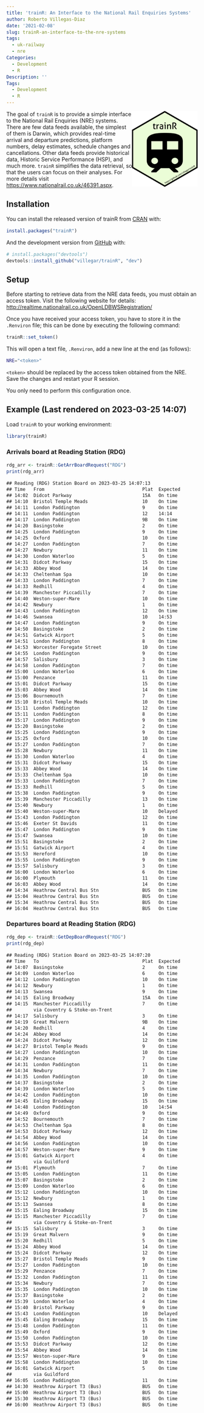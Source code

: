 ```yaml
---
title: 'trainR: An Interface to the National Rail Enquiries Systems'
author: Roberto Villegas-Diaz
date: '2021-02-08'
slug: trainR-an-interface-to-the-nre-systems
tags:
  - uk-railway
  - nre
Categories:
  - Development
  - R
Description: ''
Tags:
  - Development
  - R
---
```


<img src="https://raw.githubusercontent.com/villegar/trainR/main/inst/images/logo.png" alt="logo" align="right" height=200px/>

The goal of `trainR` is to provide a simple interface to the 
National Rail Enquiries (NRE) systems. There are few data feeds 
available, the simplest of them is Darwin, which provides real-time 
arrival and departure predictions, platform numbers, delay estimates, 
schedule changes and cancellations. Other data feeds provide historical 
data, Historic Service Performance (HSP), and much more. `trainR` 
simplifies the data retrieval, so that the users can focus on their 
analyses. For more details visit 
https://www.nationalrail.co.uk/46391.aspx.

## Installation

You can install the released version of trainR from [CRAN](https://CRAN.R-project.org) with:

``` r
install.packages("trainR")
```

And the development version from [GitHub](https://github.com/) with:

``` r
# install.packages("devtools")
devtools::install_github("villegar/trainR", "dev")
```

## Setup
Before starting to retrieve data from the NRE data feeds, you must obtain an access token. 
Visit the following website for details: http://realtime.nationalrail.co.uk/OpenLDBWSRegistration/

Once you have received your access token, you have to store it in the `.Renviron` file; this can be 
done by executing the following command:


```r
trainR::set_token()
```

This will open a text file, `.Renviron`, add a new line at the end (as follows):

```bash
NRE="<token>"
```

`<token>` should be replaced by the access token obtained from the NRE. Save the changes and restart 
your R session.

You only need to perform this configuration once.

## Example (Last rendered on 2023-03-25 14:07)

Load `trainR` to your working environment:

```r
library(trainR)
```

### Arrivals board at Reading Station (RDG)


```r
rdg_arr <- trainR::GetArrBoardRequest("RDG")
print(rdg_arr)
```

```
## Reading (RDG) Station Board on 2023-03-25 14:07:13
## Time   From                                    Plat  Expected
## 14:02  Didcot Parkway                          15A   On time
## 14:10  Bristol Temple Meads                    10    On time
## 14:11  London Paddington                       9     On time
## 14:11  London Paddington                       12    14:14
## 14:17  London Paddington                       9B    On time
## 14:20  Basingstoke                             2     On time
## 14:25  London Paddington                       9     On time
## 14:25  Oxford                                  10    On time
## 14:27  London Paddington                       7     On time
## 14:27  Newbury                                 11    On time
## 14:30  London Waterloo                         5     On time
## 14:31  Didcot Parkway                          15    On time
## 14:33  Abbey Wood                              14    On time
## 14:33  Cheltenham Spa                          10    On time
## 14:33  London Paddington                       7     On time
## 14:33  Redhill                                 4     On time
## 14:39  Manchester Piccadilly                   7     On time
## 14:40  Weston-super-Mare                       10    On time
## 14:42  Newbury                                 1     On time
## 14:43  London Paddington                       12    On time
## 14:46  Swansea                                 10    14:53
## 14:47  London Paddington                       9     On time
## 14:50  Basingstoke                             2     On time
## 14:51  Gatwick Airport                         5     On time
## 14:51  London Paddington                       8     On time
## 14:53  Worcester Foregate Street               10    On time
## 14:55  London Paddington                       9     On time
## 14:57  Salisbury                               3     On time
## 14:58  London Paddington                       7     On time
## 15:00  London Waterloo                         6     On time
## 15:00  Penzance                                11    On time
## 15:01  Didcot Parkway                          15    On time
## 15:03  Abbey Wood                              14    On time
## 15:06  Bournemouth                             7     On time
## 15:10  Bristol Temple Meads                    10    On time
## 15:11  London Paddington                       12    On time
## 15:11  London Paddington                       8     On time
## 15:17  London Paddington                       9     On time
## 15:20  Basingstoke                             2     On time
## 15:25  London Paddington                       9     On time
## 15:25  Oxford                                  10    On time
## 15:27  London Paddington                       7     On time
## 15:28  Newbury                                 11    On time
## 15:30  London Waterloo                         4     On time
## 15:31  Didcot Parkway                          15    On time
## 15:33  Abbey Wood                              14    On time
## 15:33  Cheltenham Spa                          10    On time
## 15:33  London Paddington                       7     On time
## 15:33  Redhill                                 5     On time
## 15:38  London Paddington                       9     On time
## 15:39  Manchester Piccadilly                   13    On time
## 15:40  Newbury                                 1     On time
## 15:40  Weston-super-Mare                       10    Delayed
## 15:43  London Paddington                       12    On time
## 15:46  Exeter St Davids                        11    On time
## 15:47  London Paddington                       9     On time
## 15:47  Swansea                                 10    On time
## 15:51  Basingstoke                             2     On time
## 15:51  Gatwick Airport                         4     On time
## 15:53  Hereford                                10    On time
## 15:55  London Paddington                       9     On time
## 15:57  Salisbury                               3     On time
## 16:00  London Waterloo                         6     On time
## 16:00  Plymouth                                11    On time
## 16:03  Abbey Wood                              14    On time
## 14:34  Heathrow Central Bus Stn                BUS   On time
## 15:04  Heathrow Central Bus Stn                BUS   On time
## 15:34  Heathrow Central Bus Stn                BUS   On time
## 16:04  Heathrow Central Bus Stn                BUS   On time
```

### Departures board at Reading Station (RDG)


```r
rdg_dep <- trainR::GetDepBoardRequest("RDG")
print(rdg_dep)
```

```
## Reading (RDG) Station Board on 2023-03-25 14:07:20
## Time   To                                      Plat  Expected
## 14:07  Basingstoke                             2     On time
## 14:09  London Waterloo                         6     On time
## 14:12  London Paddington                       10    On time
## 14:12  Newbury                                 1     On time
## 14:13  Swansea                                 9     On time
## 14:15  Ealing Broadway                         15A   On time
## 14:15  Manchester Piccadilly                   7     On time
##        via Coventry & Stoke-on-Trent           
## 14:17  Salisbury                               3     On time
## 14:19  Great Malvern                           9B    On time
## 14:20  Redhill                                 4     On time
## 14:24  Abbey Wood                              14    On time
## 14:24  Didcot Parkway                          12    On time
## 14:27  Bristol Temple Meads                    9     On time
## 14:27  London Paddington                       10    On time
## 14:29  Penzance                                7     On time
## 14:31  London Paddington                       11    On time
## 14:34  Newbury                                 7     On time
## 14:35  London Paddington                       10    On time
## 14:37  Basingstoke                             2     On time
## 14:39  London Waterloo                         5     On time
## 14:42  London Paddington                       10    On time
## 14:45  Ealing Broadway                         15    On time
## 14:48  London Paddington                       10    14:54
## 14:49  Oxford                                  9     On time
## 14:52  Bournemouth                             7     On time
## 14:53  Cheltenham Spa                          8     On time
## 14:53  Didcot Parkway                          12    On time
## 14:54  Abbey Wood                              14    On time
## 14:56  London Paddington                       10    On time
## 14:57  Weston-super-Mare                       9     On time
## 15:01  Gatwick Airport                         4     On time
##        via Guildford                           
## 15:01  Plymouth                                7     On time
## 15:05  London Paddington                       11    On time
## 15:07  Basingstoke                             2     On time
## 15:09  London Waterloo                         6     On time
## 15:12  London Paddington                       10    On time
## 15:12  Newbury                                 1     On time
## 15:13  Swansea                                 8     On time
## 15:15  Ealing Broadway                         15    On time
## 15:15  Manchester Piccadilly                   7     On time
##        via Coventry & Stoke-on-Trent           
## 15:15  Salisbury                               3     On time
## 15:19  Great Malvern                           9     On time
## 15:20  Redhill                                 5     On time
## 15:24  Abbey Wood                              14    On time
## 15:24  Didcot Parkway                          12    On time
## 15:27  Bristol Temple Meads                    9     On time
## 15:27  London Paddington                       10    On time
## 15:29  Penzance                                7     On time
## 15:32  London Paddington                       11    On time
## 15:34  Newbury                                 7     On time
## 15:35  London Paddington                       10    On time
## 15:37  Basingstoke                             2     On time
## 15:39  London Waterloo                         4     On time
## 15:40  Bristol Parkway                         9     On time
## 15:43  London Paddington                       10    Delayed
## 15:45  Ealing Broadway                         15    On time
## 15:48  London Paddington                       11    On time
## 15:49  Oxford                                  9     On time
## 15:50  London Paddington                       10    On time
## 15:53  Didcot Parkway                          12    On time
## 15:54  Abbey Wood                              14    On time
## 15:57  Weston-super-Mare                       9     On time
## 15:58  London Paddington                       10    On time
## 16:01  Gatwick Airport                         5     On time
##        via Guildford                           
## 16:05  London Paddington                       11    On time
## 14:30  Heathrow Airport T3 (Bus)               BUS   On time
## 15:00  Heathrow Airport T3 (Bus)               BUS   On time
## 15:30  Heathrow Airport T3 (Bus)               BUS   On time
## 16:00  Heathrow Airport T3 (Bus)               BUS   On time
```
